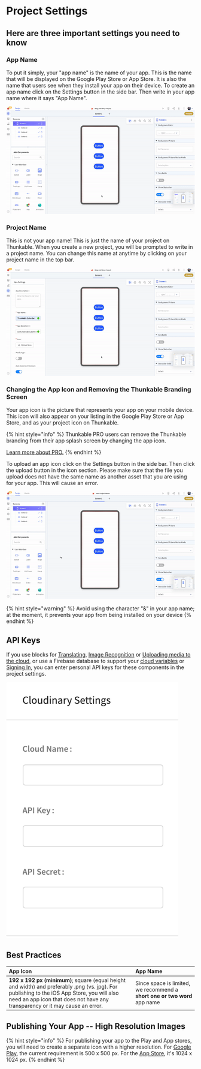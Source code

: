# Project Settings

## Here are three important settings you need to know

### App Name

To put it simply, your "app name" is the name of your app. This is the name that will be displayed on the Google Play Store or App Store. It is also the name that users see when they install your app on their device. To create an app name click on the Settings button in the side bar. Then write in your app name where it says "App Name". 

![](../.gitbook/assets/app_name.gif)

### **Project Name** 

This is not your app name! This is just the name of your project on Thunkable. When you create a new project, you will be prompted to write in a project name. You can change this name at anytime by clicking on your project name in the top bar.

![](../.gitbook/assets/new_project_name.gif)

### **Changing the App Icon and Removing the Thunkable Branding Screen**

Your app icon is the picture that represents your app on your mobile device. This icon will also appear on your listing in the Google Play Store or App Store, and as your project icon on Thunkable.

{% hint style="info" %}
Thunkable PRO users can remove the Thunkable branding from their app splash screen by changing the app icon.

[Learn more about PRO.](https://thunkable.com/#/pricing)
{% endhint %}

To upload an app icon click on the Settings button in the side bar. Then click the upload button in the icon section. Please make sure that the file you upload does not have the same name as another asset that you are using for your app. This will cause an error.

![](../.gitbook/assets/new_icon.gif)

{% hint style="warning" %}
Avoid using the character "&" in your app name; at the moment, it prevents your app from being installed on your device
{% endhint %}

## API Keys

If you use blocks for [Translating](../speech.md#translation), [Image Recognition](../camera.md#image-recognition) or [Uploading media to the cloud](../camera.md#upload-image-to-the-cloud), or use a Firebase database to support your [cloud variables](../variables.md#cloud-variables) or [Signing In](../sign-in-1.md), you can enter personal API keys for these components in the project settings. 

![](../.gitbook/assets/cloudinary-settings.png)

## Best Practices

| App Icon | App Name |
| :--- | :--- |
| **192 x 192 px \(minimum\)**; square \(equal height and width\) and preferably .png \(vs. jpg\). For publishing to the iOS App Store, you will also need an app icon that does not have any transparency or it may cause an error. | Since space is limited, we recommend a **short one or two word** app name |

## Publishing Your App -- High Resolution Images

{% hint style="info" %}
For publishing your app to the Play and App stores, you will need to create a separate icon with a higher resolution. For [Google Play](https://developer.android.com/google-play/resources/icon-design-specifications#creating_assets), the current requirement is 500 x 500 px. For the [App Store](https://developer.apple.com/design/human-interface-guidelines/ios/icons-and-images/app-icon#app-icon-sizes), it's 1024 x 1024 px.
{% endhint %}

